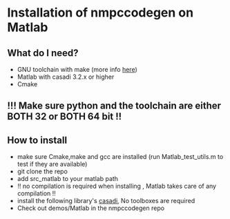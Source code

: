 # Installation of nmpccodegen on Matlab

## What do I need?
- GNU toolchain with make (more info [here](Toolchain_install.md))
- Matlab with casadi 3.2.x or higher
- Cmake

## !!! Make sure python and the toolchain are either BOTH 32 or BOTH 64 bit !!

## How to install
- make sure Cmake,make and gcc are installed (run Matlab_test_utils.m to test if they are available)
- git clone the repo 
- add src_matlab to your matlab path
- !! no compilation is required when installing , Matlab takes care of any compilation !!
- install the following library's [casadi](http://casadi.org), No toolboxes are required 
- Check out demos/Matlab in the nmpccodegen repo

